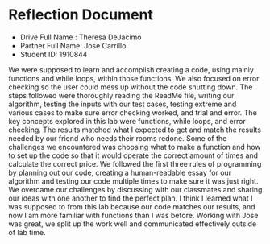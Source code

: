# Reflection Document

* Drive Full Name  : Theresa DeJacimo
* Partner Full Name: Jose Carrillo 
* Student ID: 1910844


We were supposed to learn and accomplish creating a code, using mainly functions and while loops, within those functions. We 
also focused on error checking so the user could mess up without the code shutting down. The steps followed were thoroughly 
reading the ReadMe file, writing our algorithm, testing the inputs with our test cases, testing extreme and various cases to 
make sure error checking worked, and trial and error. The key concepts explored in this 
lab were functions, while loops, and error checking. The results matched what I expected to get and match the results needed 
by our friend who needs their rooms redone. Some of the challenges we encountered was choosing what to make a function and how
to set up the code so that it would operate the correct amount of times and calculate the correct price. We followed the first 
three rules of programming by planning out our code, creating a human-readable essay for our algorithm and testing our code
multiple times to make sure it was just right. We overcame our challenges by discussing with our classmates and sharing our 
ideas with one another to find the perfect plan. I think I learned what I was supposed to from this lab because our code matches
our results, and now I am more familiar with functions than I was before. Working with Jose was great, we split up the work well
and communicated effectively outside of lab time. 


